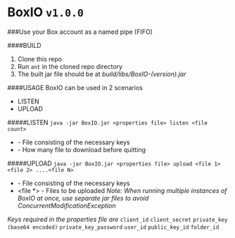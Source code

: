 # BoxIO `v1.0.0`

###Use your Box account as a named pipe (FIFO)

####BUILD
1. Clone this repo
2. Run `ant` in the cloned repo directory
3. The built jar file should be at *build/libs/BoxIO-(version).jar*

####USAGE
BoxIO can be used in 2 scenarios
 * LISTEN
 * UPLOAD

#####LISTEN
`java -jar BoxIO.jar <properties file> listen <file count>`
* <properties file> - File consisting of the necessary keys
* <file count> - How many file to download before quitting

#####UPLOAD
`java -jar BoxIO.jar <properties file> upload <file 1> <file 2> ....<file N>`
* <properties file> - File consisting of the necessary keys
* <file *> - Files to be uploaded
_Note: When running multiple instances of BoxIO at once, use separate jar files to avoid ConcurrentModificationException_

*Keys required in the properties file are*
`client_id`
`client_secret`
`private_key (base64 encoded)`
`private_key_password`
`user_id`
`public_key_id`
`folder_id`
